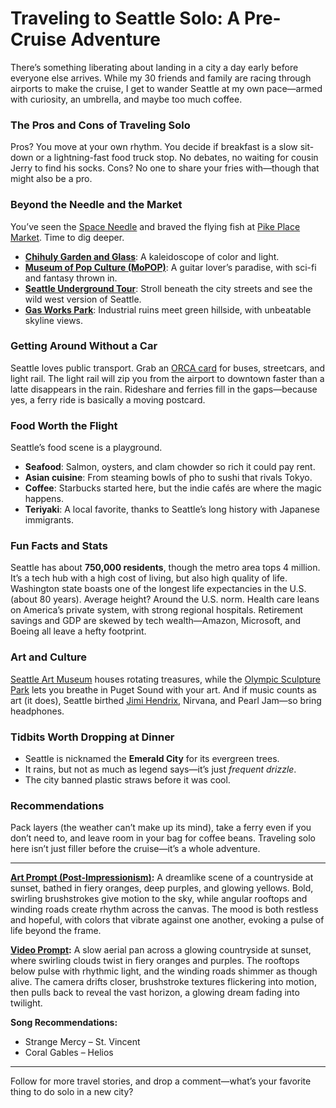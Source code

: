 # Traveling to Seattle Solo: A Pre-Cruise Adventure

There’s something liberating about landing in a city a day early before everyone else arrives. While my 30 friends and family are racing through airports to make the cruise, I get to wander Seattle at my own pace—armed with curiosity, an umbrella, and maybe too much coffee.

### The Pros and Cons of Traveling Solo

Pros? You move at your own rhythm. You decide if breakfast is a slow sit-down or a lightning-fast food truck stop. No debates, no waiting for cousin Jerry to find his socks.
Cons? No one to share your fries with—though that might also be a pro.

### Beyond the Needle and the Market

You’ve seen the [Space Needle](https://www.spaceneedle.com/) and braved the flying fish at [Pike Place Market](https://www.pikeplacemarket.org/). Time to dig deeper.

* **[Chihuly Garden and Glass](https://www.chihulygardenandglass.com/?utm_source=chatgpt.com)**: A kaleidoscope of color and light.
* **[Museum of Pop Culture (MoPOP)](https://www.mopop.org/?utm_source=chatgpt.com)**: A guitar lover’s paradise, with sci-fi and fantasy thrown in.
* **[Seattle Underground Tour](https://undergroundtour.com/?utm_source=chatgpt.com)**: Stroll beneath the city streets and see the wild west version of Seattle.
* **[Gas Works Park](https://www.seattle.gov/parks/allparks/gas-works-park?utm_source=chatgpt.com)**: Industrial ruins meet green hillside, with unbeatable skyline views.

### Getting Around Without a Car

Seattle loves public transport. Grab an [ORCA card](https://info.myorca.com/) for buses, streetcars, and light rail. The light rail will zip you from the airport to downtown faster than a latte disappears in the rain. Rideshare and ferries fill in the gaps—because yes, a ferry ride is basically a moving postcard.

### Food Worth the Flight

Seattle’s food scene is a playground.

* **Seafood**: Salmon, oysters, and clam chowder so rich it could pay rent.
* **Asian cuisine**: From steaming bowls of pho to sushi that rivals Tokyo.
* **Coffee**: Starbucks started here, but the indie cafés are where the magic happens.
* **Teriyaki**: A local favorite, thanks to Seattle’s long history with Japanese immigrants.

### Fun Facts and Stats

Seattle has about **750,000 residents**, though the metro area tops 4 million. It’s a tech hub with a high cost of living, but also high quality of life. Washington state boasts one of the longest life expectancies in the U.S. (about 80 years). Average height? Around the U.S. norm. Health care leans on America’s private system, with strong regional hospitals. Retirement savings and GDP are skewed by tech wealth—Amazon, Microsoft, and Boeing all leave a hefty footprint.

### Art and Culture

[Seattle Art Museum](https://www.seattleartmuseum.org) houses rotating treasures, while the [Olympic Sculpture Park](https://www.seattleartmuseum.org/visit/olympic-sculpture-park) lets you breathe in Puget Sound with your art. And if music counts as art (it does), Seattle birthed [Jimi Hendrix](https://www.jimihendrixparkfoundation.org), Nirvana, and Pearl Jam—so bring headphones.

### Tidbits Worth Dropping at Dinner

* Seattle is nicknamed the **Emerald City** for its evergreen trees.
* It rains, but not as much as legend says—it’s just *frequent drizzle*.
* The city banned plastic straws before it was cool.

### Recommendations

Pack layers (the weather can’t make up its mind), take a ferry even if you don’t need to, and leave room in your bag for coffee beans. Traveling solo here isn’t just filler before the cruise—it’s a whole adventure.

---

**[Art Prompt (Post-Impressionism)](https://lumaiere.com/?gallery=post-impressionism):**
A dreamlike scene of a countryside at sunset, bathed in fiery oranges, deep purples, and glowing yellows. Bold, swirling brushstrokes give motion to the sky, while angular rooftops and winding roads create rhythm across the canvas. The mood is both restless and hopeful, with colors that vibrate against one another, evoking a pulse of life beyond the frame.

**[Video Prompt](https://www.tiktok.com/@davelumai/video/7546545941466205471):**
A slow aerial pan across a glowing countryside at sunset, where swirling clouds twist in fiery oranges and purples. The rooftops below pulse with rhythmic light, and the winding roads shimmer as though alive. The camera drifts closer, brushstroke textures flickering into motion, then pulls back to reveal the vast horizon, a glowing dream fading into twilight.

**Song Recommendations:**

* Strange Mercy – St. Vincent
* Coral Gables – Helios

---

Follow for more travel stories, and drop a comment—what’s your favorite thing to do solo in a new city?

